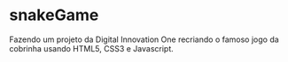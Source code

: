 # snakeGame
Fazendo um projeto da Digital Innovation One recriando o famoso jogo da cobrinha usando HTML5, CSS3 e Javascript.
